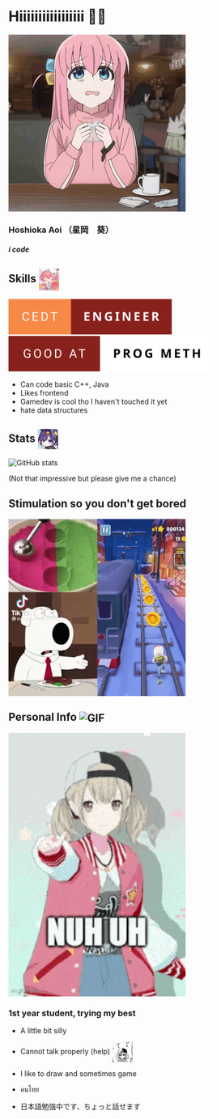 # Hiiiiiiiiiiiiiiiii 👋👋

<img hight="200" width="350" alt="GIF" align="center" src="https://github.com/hoshioka-aoi/hoshioka-aoi/blob/main/bocchi-the-rock-anime.gif">


### Hoshioka Aoi （星岡　葵）

##### i code

## Skills    <img hight="20" width="40" alt="GIF" align="center" src="https://github.com/hoshioka-aoi/hoshioka-aoi/blob/main/airi-sekai-airi-momoi.gif">

[![forthebadge](https://github.com/CEDT-Chula/For-The-Cedt-Badge/blob/main/badges/cedt-engineer.svg)](https://github.com/CEDT-Chula/For-The-Cedt-Badge/tree/main/badges)
[![forthebadge](https://github.com/CEDT-Chula/For-The-Cedt-Badge/blob/main/badges/good-at-prog-meth.svg)](https://github.com/CEDT-Chula/For-The-Cedt-Badge/tree/main/badges)


- Can code basic C++, Java
- Likes frontend
- Gamedev is cool tho I haven't touched it yet
- hate data structures

## Stats     <img hight="20" width="40" alt="GIF" align="center" src="https://github.com/hoshioka-aoi/hoshioka-aoi/blob/main/maru-mafuyu-de-maru.gif">

![GitHub stats](https://github-readme-stats.vercel.app/api?username=hoshioka-aoi&show_icons=true&theme=radical)

(Not that impressive but please give me a chance)

## Stimulation so you don't get bored

<img hight="200" width="350" alt="GIF" align="center" src="https://github.com/hoshioka-aoi/hoshioka-aoi/blob/main/brainrot.gif">

## Personal Info <img hight="20" width="40" alt="GIF" align="center" src="https://github.com/hoshioka-aoi/hoshioka-aoi/blob/main/kanade-yoisaki-pjsekai.gif">


<img hight="100" width="350" alt="GIF" align="center" src="https://github.com/hoshioka-aoi/hoshioka-aoi/blob/main/nuh uh.gif">

### 1st year student, trying my best

- A little bit silly

- Cannot talk properly (help) <img hight="20" width="40" alt="GIF" align="center" src="https://github.com/hoshioka-aoi/hoshioka-aoi/blob/main/azusawa-kohane-kohane.gif">


- I like to draw and sometimes game

- คนไทย

- 日本語勉強中です、ちょっと話せます



<!--
**hoshioka-aoi/hoshioka-aoi** is a ✨ _special_ ✨ repository because its `README.md` (this file) appears on your GitHub profile.

Here are some ideas to get you started:

- 🔭 I’m currently working on ...
- 🌱 I’m currently learning ...
- 👯 I’m looking to collaborate on ...
- 🤔 I’m looking for help with ...
- 💬 Ask me about ...
- 📫 How to reach me: ...
- 😄 Pronouns: ...
- ⚡ Fun fact: ...
-->
